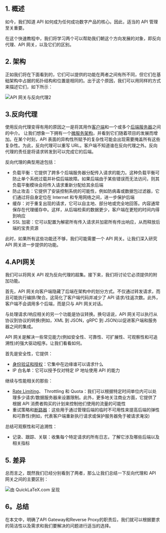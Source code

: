## 1. 概述

如今，我们知道 API 如何成为任何成功数字产品的核心。因此，适当的 API 管理至关重要。

在这个快速教程中，我们将学习两个可以帮助我们朝这个方向发展的对象，即反向代理、API 网关，以及它们的区别。

## 2. 架构

正如我们将在下面看到的，它们可以提供的功能在两者之间有所不同，但它们在基础架构中占据的拓扑结构和位置是相同的。出于这个原因，我们可以用同样的方式来描述它们，如下所示：

![API 网关与反向代理2](https://www.baeldung.com/wp-content/uploads/sites/4/2021/09/API-Gateway-vs-Reverse-Proxy2.png)

## 3.反向代理

使用反向代理变得有用的原因之一是将其用作[客户端](https://www.baeldung.com/cs/client-vs-server-terminology)和一个或多个[后端服务器](https://www.baeldung.com/cs/client-vs-server-terminology)之间的中介。
让我们想象一下拥有一个[微服务架构](https://www.baeldung.com/cs/microservices-cross-cutting-concerns)，并看到它们随着项目的发展而增加。在某个时刻，API 表面的异构性所赋予的复杂性可能会出现需要掩盖所有这些复杂性。为此，反向代理可以重写 URL。客户端不知道谁在反向代理之外。反向代理的责任是将请求转发到可以完成它的后端。

反向代理的典型用途包括：

-   负载平衡：它提供了跨多个后端服务器分配传入请求的能力。这种负载平衡可防止单个系统过载并补偿后端故障。如果后端由于某些错误而无法访问，则其负载平衡模块会将传入请求重新分配给其余后端
-   防止攻击：它提供了安装控制系统的可能性，例如防病毒或数据包过滤器，它们通过将自身定位在 Internet 和专用网络之间，进一步保护后端
-   缓存：对于重复出现的请求，它可以自主地、部分地或完全地回答。内容通常保存在代理缓存中。这样，从后端检索的数据更少，客户端在更短的时间内得到响应
-   SSL 加密：它可以配置为解密所有传入请求并加密所有传出响应，从而释放后端的宝贵资源

此时，如果所有这些功能还不够，我们可能需要一个 API 网关。让我们深入研究 API 网关进一步提供的功能。

## 4.API网关

我们可以将网关 API 视为反向代理的超集。接下来，我们将讨论它必须提供的附加功能。

首先，API 网关向客户端隐藏了后端在架构中的划分方式。不仅通过转发请求，而且可能执行编排/聚合。这简化了客户端代码并减少了 API 请求/往返次数。此外，客户端不会调用多个后端，而是只与 API 网关对话。

与处理请求/响应相关的另一个功能是协议转换。换句话说，API 网关可以执行从协议到协议的转换(例如，XML 到 JSON，gRPC 到 JSON)以促进客户端和服务器之间的集成。

API 网关是解决一些常见能力(例如安全性、可靠性、可扩展性、可观察性和可追溯性)的强大驱动程序。让我们看看如何。

首先是安全性，它提供：

-   [身份验证和授权](https://www.baeldung.com/cs/authentication-vs-authorization)：它集中在边缘谁可以请求什么
-   IP 白名单：它可以授予仅对特定 IP 地址使用 API 的能力

继续与性能相关的那些：

-   [Rate Limiting](https://www.baeldung.com/spring-bucket4j#api-rate-limiting)、 Throttling 和 Quota：我们可以根据特定时间单位内可以处理多少请求/数据服务器来设置限制。此外，更多地关注商业方面，它提供了根据 API 消费者购买的计划来控制他们使用的流量的可能性
-   重试策略和[断路器](https://martinfowler.com/bliki/CircuitBreaker.html)：这些用于通过管理后端的临时不可用性来提高后端的弹性和可靠性(例如，代表客户端重新执行请求或保护服务器免于被请求淹没)

总结可观察性和可追溯性：

-   记录、跟踪、关联：收集每个特定请求的所有日志，了解它涉及哪些后端以及相关指标

## 5. 差异

总而言之，既然我们已经分别看到了两者，那么让我们总结一下反向代理和 API 网关之间的主要区别：

![由 QuickLaTeX.com 呈现](https://www.baeldung.com/wp-content/ql-cache/quicklatex.com-817587a33b02837caee9efa3218b6eb0_l3.svg)

## 6。总结

在本文中，明确了API Gateway和Reverse Proxy的职责后，我们就可以根据要求的简洁性以及需求和我们要解决的问题进行适当的选择。